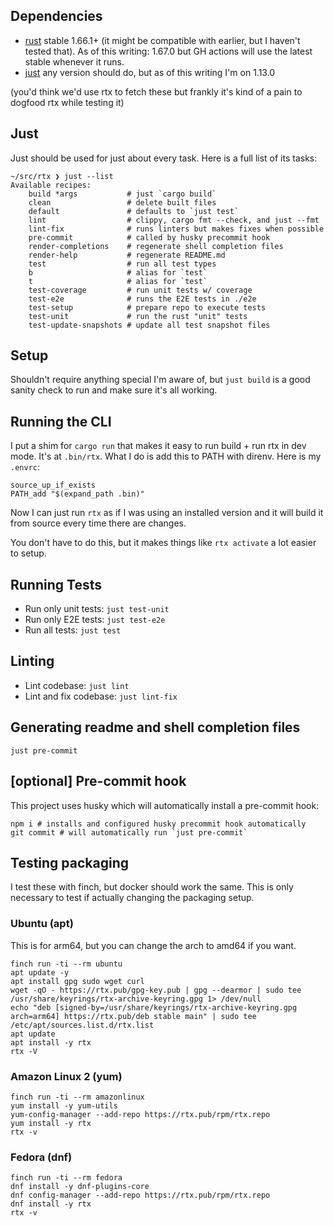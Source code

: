 ## Dependencies

* [rust](https://www.rust-lang.org/) stable 1.66.1+ (it might be compatible with earlier, but I haven't tested that). As of this writing: 1.67.0 but GH actions will use the latest stable whenever it runs.
* [just](https://github.com/casey/just) any version should do, but as of this writing I'm on 1.13.0

(you'd think we'd use rtx to fetch these but frankly it's kind of a pain to dogfood rtx while testing it)

## Just

Just should be used for just about every task. Here is a full list of its
tasks:

```
~/src/rtx ❯ just --list
Available recipes:
    build *args           # just `cargo build`
    clean                 # delete built files
    default               # defaults to `just test`
    lint                  # clippy, cargo fmt --check, and just --fmt
    lint-fix              # runs linters but makes fixes when possible
    pre-commit            # called by husky precommit hook
    render-completions    # regenerate shell completion files
    render-help           # regenerate README.md
    test                  # run all test types
    b                     # alias for `test`
    t                     # alias for `test`
    test-coverage         # run unit tests w/ coverage
    test-e2e              # runs the E2E tests in ./e2e
    test-setup            # prepare repo to execute tests
    test-unit             # run the rust "unit" tests
    test-update-snapshots # update all test snapshot files
```

## Setup

Shouldn't require anything special I'm aware of, but `just build` is a good sanity check to run and make sure it's all working.

## Running the CLI

I put a shim for `cargo run` that makes it easy to run build + run rtx in dev mode. It's at `.bin/rtx`. What I do is add this to PATH
with direnv. Here is my `.envrc`:

```
source_up_if_exists
PATH_add "$(expand_path .bin)"
```

Now I can just run `rtx` as if I was using an installed version and it will build it from source every time there are changes.

You don't have to do this, but it makes things like `rtx activate` a lot easier to setup.

## Running Tests

* Run only unit tests: `just test-unit`
* Run only E2E tests: `just test-e2e`
* Run all tests: `just test`

## Linting

* Lint codebase: `just lint`
* Lint and fix codebase: `just lint-fix`

## Generating readme and shell completion files

```
just pre-commit
```

## [optional] Pre-commit hook

This project uses husky which will automatically install a pre-commit hook:

```
npm i # installs and configured husky precommit hook automatically
git commit # will automatically run `just pre-commit`
```

## Testing packaging

I test these with finch, but docker should work the same. This is only necessary to test
if actually changing the packaging setup.

### Ubuntu (apt)

This is for arm64, but you can change the arch to amd64 if you want.

```
finch run -ti --rm ubuntu
apt update -y
apt install gpg sudo wget curl
wget -qO - https://rtx.pub/gpg-key.pub | gpg --dearmor | sudo tee /usr/share/keyrings/rtx-archive-keyring.gpg 1> /dev/null
echo "deb [signed-by=/usr/share/keyrings/rtx-archive-keyring.gpg arch=arm64] https://rtx.pub/deb stable main" | sudo tee /etc/apt/sources.list.d/rtx.list
apt update
apt install -y rtx
rtx -V
```

### Amazon Linux 2 (yum)

```
finch run -ti --rm amazonlinux
yum install -y yum-utils
yum-config-manager --add-repo https://rtx.pub/rpm/rtx.repo
yum install -y rtx
rtx -v
```

### Fedora (dnf)

```
finch run -ti --rm fedora
dnf install -y dnf-plugins-core
dnf config-manager --add-repo https://rtx.pub/rpm/rtx.repo
dnf install -y rtx
rtx -v
```
